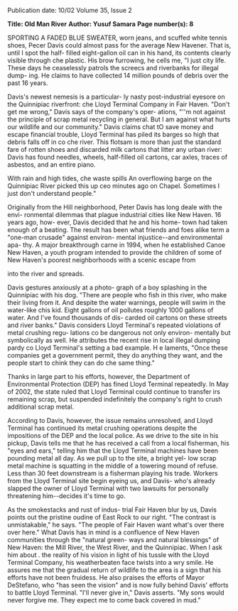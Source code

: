 Publication date: 10/02
Volume 35, Issue 2

**Title: Old Man River**
**Author: Yusuf Samara**
**Page number(s): 8**

SPORTING A FADED BLUE SWEATER, worn 
jeans, and scuffed white tennis shoes, Pecer 
Davis could almost pass for the average 
New Havener. That is, until I spot the half-
filled eight-gallon oil can in his hand, its 
contents clearly visible through che plastic. 
His brow furrowing, he cells me, "I just 
city life. These days he ceaselessly patrols 
the screecs and riverbanks for illegal dump-
ing. He claims to have collected 14 million 
pounds of debris over the past 16 years. 

Davis's newest nemesis is a particular-
ly nasty post-industrial eyesore on the 
Quinnipiac riverfront: che Lloyd Terminal 
Company in Fair Haven. "Don't get me 
wrong," Davis says of the company's oper-
ations, "''m not against the principle of 
scrap metal recycling in general. But I am 
against what hurts our wildlife and our 
community." Davis claims chat tO save 
money and escape financial trouble, Lloyd 
Terminal has piled its barges so high that 
debris falls off in co che river. This flotsam is 
more than just the standard fare of rotten 
shoes and discarded milk cartons that litter 
any urban river: Davis has found needles, 
wheels, half-filled oil cartons, car axles, 
traces of asbestos, and an entire piano. 

With rain and high tides, che waste spills 
An overflowing barge on the Quinnipiac River 
picked this up ceo minutes ago on Chapel. 
Sometimes I just don't understand people." 

Originally from the Hill neighborhood, 
Peter Davis has long deale with the envi-
ronmental dilemmas that plague industrial 
cities like New Haven. 16 years ago, how-
ever, Davis decided that he and his home-
town had taken enough of a beating. The 
result has been what friends and foes alike 
term a "one-man crusade" against environ-
mental injustice--and environmental apa-
thy. A major breakthrough carne in 1994, 
when he established Canoe New Haven, a 
youth program intended to provide the 
children of some of New Haven's poorest 
neighborhoods with a scenic escape from 


into the river and spreads. 

Davis gestures anxiously at a photo-
graph of a boy splashing in the Quinnipiac 
with his dog. "There are people who fish in 
this river, who make their living from it. 
And despite the water warnings, people 
will swim in the water-like chis kid. Eight 
gallons of oil pollutes roughly 1000 gallons 
of water. And I've found thousands of dis-
carded oil cartons on these streets and river 
banks." Davis considers Lloyd Terminal's 
repeated violations of metal crushing regu-
lations co be dangerous not only environ-
mentally but symbolically as well. He 
attributes the recent rise in local illegal 
dumping pardy co Lloyd Terminal's setting 
a bad example. H e laments, "Once these 
companies get a government permit, they 
do anything they want, and the people start 
to chink they can do che same thing." 

Thanks in large part to his efforts, 
however, 
the 
Department 
of 
Environmental Protection (DEP) has fined 
Lloyd Terminal repeatedly. In May of 2002, 
the state ruled that Lloyd Terminal could 
continue to transfer irs remaining scrap, 
but suspended indefinitely the company's 
right to crush additional scrap metal. 

According to Davis, however, the issue 
remains unresolved, and Lloyd Terminal 
has continued its metal crushing operations 
despite the impositions of the DEP and the 
local police. As we drive to the site in his 
pickup, Davis tells me that he has received 
a call from a local fisherman, his "eyes and 
ears," telling him that the Lloyd Terminal 
machines have been pounding metal all 
day. As we pull up to the site, a bright yel-
low scrap metal machine is squatting in the 
middle of a towering mound of refuse. Less 
than 30 feet downstream is a fisherman 
playing his trade. Workers from the Lloyd 
Terminal site begin eyeing us, and Davis-
who's already slapped the owner of Lloyd 
Terminal with two lawsuits for personally 
threatening him--decides it's time to go. 

As the smokestacks and rust of indus-
trial Fair Haven blur by us, Davis points 
out the pristine oudine of East Rock to our 
right. "The contrast is unmistakable," he 
says. "The people of Fair Haven want 
what's over there over here." What Davis 
has in mind is a confluence of New Haven 
communities through the "natural green-
ways and natural blessings" of New Haven: 
the Mill River, the West River, and the 
Quinnipiac. When I ask him about . the 
reality of his vision in light of his tussle 
with the Lloyd Terminal Company, his 
weatherbeaten face twists into a wry smile. 
He assures me that the gradual return of 
wildlife to the area is a sign that his efforts 
have not been fruidess. He also praises the 
efforts of Mayor DeStefano, who "has seen 
the vision" and is now fully behind Davis' 
efforts to battle Lloyd Terminal. "I'll never 
give in," Davis asserts. "My sons would 
never forgive me. They expect me to come 
back covered in mud."